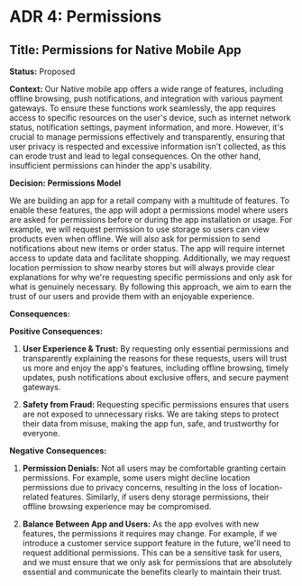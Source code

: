 # ADR 4: Permissions

## Title: Permissions for Native Mobile App

**Status:** Proposed

**Context:**
Our Native mobile app offers a wide range of features, including offline browsing, push notifications, and integration with various payment gateways. To ensure these functions work seamlessly, the app requires access to specific resources on the user's device, such as internet network status, notification settings, payment information, and more. However, it's crucial to manage permissions effectively and transparently, ensuring that user privacy is respected and excessive information isn't collected, as this can erode trust and lead to legal consequences. On the other hand, insufficient permissions can hinder the app's usability.

**Decision: Permissions Model**

We are building an app for a retail company with a multitude of features. To enable these features, the app will adopt a permissions model where users are asked for permissions before or during the app installation or usage. For example, we will request permission to use storage so users can view products even when offline. We will also ask for permission to send notifications about new items or order status. The app will require internet access to update data and facilitate shopping. Additionally, we may request location permission to show nearby stores but will always provide clear explanations for why we're requesting specific permissions and only ask for what is genuinely necessary. By following this approach, we aim to earn the trust of our users and provide them with an enjoyable experience.

**Consequences:**

**Positive Consequences:**

1. **User Experience & Trust:** By requesting only essential permissions and transparently explaining the reasons for these requests, users will trust us more and enjoy the app's features, including offline browsing, timely updates, push notifications about exclusive offers, and secure payment gateways.

2. **Safety from Fraud:** Requesting specific permissions ensures that users are not exposed to unnecessary risks. We are taking steps to protect their data from misuse, making the app fun, safe, and trustworthy for everyone.

**Negative Consequences:**

1. **Permission Denials:** Not all users may be comfortable granting certain permissions. For example, some users might decline location permissions due to privacy concerns, resulting in the loss of location-related features. Similarly, if users deny storage permissions, their offline browsing experience may be compromised.

2. **Balance Between App and Users:** As the app evolves with new features, the permissions it requires may change. For example, if we introduce a customer service support feature in the future, we'll need to request additional permissions. This can be a sensitive task for users, and we must ensure that we only ask for permissions that are absolutely essential and communicate the benefits clearly to maintain their trust.

